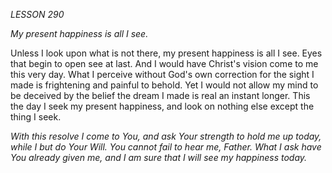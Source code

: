 *LESSON 290*

*My present happiness is all I see.*

Unless I look upon what is not there, my present happiness is all I see. Eyes that begin to open see at last. And I would have Christ's vision come to me this very day. What I perceive without God's own correction for the sight I made is frightening and painful to behold. Yet I would not allow my mind to be deceived by the belief the dream I made is real an instant longer. This the day I seek my present happiness, and look on nothing else except the thing I seek.

_With this resolve I come to You, and ask Your strength to hold me up today, while I but do Your Will. You cannot fail to hear me, Father. What I ask have You already given me, and I am sure that I will see my happiness today._